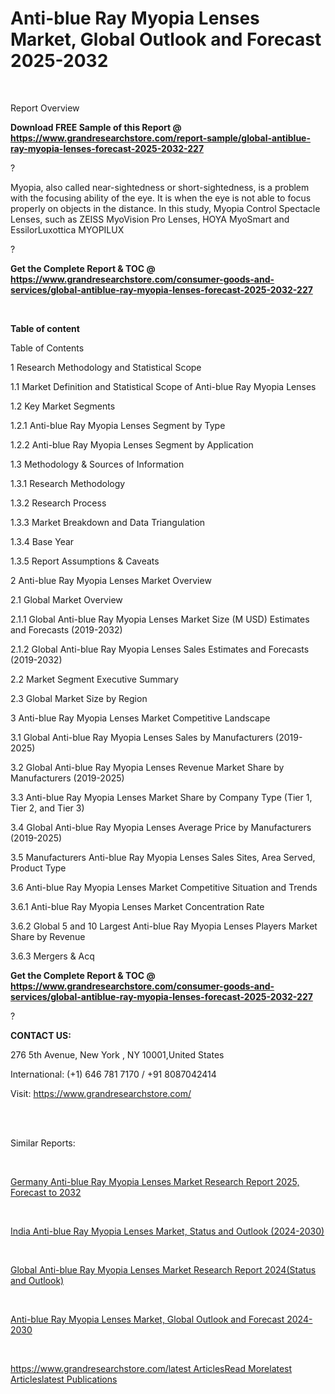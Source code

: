 <h1>Anti-blue Ray Myopia Lenses Market, Global Outlook and Forecast 2025-2032</h1><br/><p>Report Overview</p>
 
 
 
 <div><b>Download FREE Sample of this Report @ <a href="https://www.grandresearchstore.com/report-sample/global-antiblue-ray-myopia-lenses-forecast-2025-2032-227">https://www.grandresearchstore.com/report-sample/global-antiblue-ray-myopia-lenses-forecast-2025-2032-227</a></b></div>
 
 
 
 <p>? </p>
 
 
 
 <p>Myopia, also called near-sightedness or short-sightedness, is a problem with the focusing ability of the eye. It is when the eye is not able to focus properly on objects in the distance. In this study, Myopia Control Spectacle Lenses, such as ZEISS MyoVision Pro Lenses, HOYA MyoSmart and EssilorLuxottica MYOPILUX</p>
 
 
 
 <p>? </p>
 
 
 
 <div><b>Get the Complete Report & TOC @ <a href="https://www.grandresearchstore.com/consumer-goods-and-services/global-antiblue-ray-myopia-lenses-forecast-2025-2032-227">https://www.grandresearchstore.com/consumer-goods-and-services/global-antiblue-ray-myopia-lenses-forecast-2025-2032-227</a></b></div>
 
 
 
 <p><br />
 
 <b>Table of content</b></p>
 
 
 
 <p>Table of Contents<br />
 
 1 Research Methodology and Statistical Scope<br />
 
 1.1 Market Definition and Statistical Scope of Anti-blue Ray Myopia Lenses<br />
 
 1.2 Key Market Segments<br />
 
 1.2.1 Anti-blue Ray Myopia Lenses Segment by Type<br />
 
 1.2.2 Anti-blue Ray Myopia Lenses Segment by Application<br />
 
 1.3 Methodology & Sources of Information<br />
 
 1.3.1 Research Methodology<br />
 
 1.3.2 Research Process<br />
 
 1.3.3 Market Breakdown and Data Triangulation<br />
 
 1.3.4 Base Year<br />
 
 1.3.5 Report Assumptions & Caveats<br />
 
 2 Anti-blue Ray Myopia Lenses Market Overview<br />
 
 2.1 Global Market Overview<br />
 
 2.1.1 Global Anti-blue Ray Myopia Lenses Market Size (M USD) Estimates and Forecasts (2019-2032)<br />
 
 2.1.2 Global Anti-blue Ray Myopia Lenses Sales Estimates and Forecasts (2019-2032)<br />
 
 2.2 Market Segment Executive Summary<br />
 
 2.3 Global Market Size by Region<br />
 
 3 Anti-blue Ray Myopia Lenses Market Competitive Landscape<br />
 
 3.1 Global Anti-blue Ray Myopia Lenses Sales by Manufacturers (2019-2025)<br />
 
 3.2 Global Anti-blue Ray Myopia Lenses Revenue Market Share by Manufacturers (2019-2025)<br />
 
 3.3 Anti-blue Ray Myopia Lenses Market Share by Company Type (Tier 1, Tier 2, and Tier 3)<br />
 
 3.4 Global Anti-blue Ray Myopia Lenses Average Price by Manufacturers (2019-2025)<br />
 
 3.5 Manufacturers Anti-blue Ray Myopia Lenses Sales Sites, Area Served, Product Type<br />
 
 3.6 Anti-blue Ray Myopia Lenses Market Competitive Situation and Trends<br />
 
 3.6.1 Anti-blue Ray Myopia Lenses Market Concentration Rate<br />
 
 3.6.2 Global 5 and 10 Largest Anti-blue Ray Myopia Lenses Players Market Share by Revenue<br />
 
 3.6.3 Mergers & Acq</p>
 
 
 
 <div><b>Get the Complete Report & TOC @ <a href="https://www.grandresearchstore.com/consumer-goods-and-services/global-antiblue-ray-myopia-lenses-forecast-2025-2032-227">https://www.grandresearchstore.com/consumer-goods-and-services/global-antiblue-ray-myopia-lenses-forecast-2025-2032-227</a></b></div>
 
 
 
 <p>? </p>
 
 
 
 <p><b>CONTACT US:</b><br />
 
 276 5th Avenue, New York , NY 10001,United States<br />
 
 International: (+1) 646 781 7170 / +91 8087042414<br />
 
 Visit: <a href="https://www.grandresearchstore.com/">https://www.grandresearchstore.com/</a><br />
 
 <br />
 
 <br />
 
 Similar Reports:<br />
 
 <br />
 
 <a href="https://www.grandresearchstore.com/consumer-goods-and-services/germany-antiblue-ray-myopia-lenses-2025-2032-213">Germany Anti-blue Ray Myopia Lenses Market Research Report 2025, Forecast to 2032</a><br />
 
 <br />
 
 <a href="https://www.grandresearchstore.com/consumer-goods-and-services/india-antiblue-ray-myopia-lenses-659">India Anti-blue Ray Myopia Lenses Market, Status and Outlook (2024-2030)</a><br />
 
 <br />
 
 <a href="https://www.grandresearchstore.com/consumer-goods-and-services/global-antiblue-ray-myopia-lenses-2024-889">Global Anti-blue Ray Myopia Lenses Market Research Report 2024(Status and Outlook)</a><br />
 
 <br />
 
 <a href="https://www.grandresearchstore.com/consumer-goods-and-services/global-antiblue-ray-myopia-lenses-forecast-2024-2030-597">Anti-blue Ray Myopia Lenses Market, Global Outlook and Forecast 2024-2030</a><br />
 
 <br />
 
 <a href="https://gyeongbokgung.com">https://www.grandresearchstore.com/</a><a href="https://hallyeomaritime.com">latest Articles</a><a href="https://jingwansa.com">Read More</a><a href="https://nguoiviet.jp/">latest Articles</a><a href="https://www.intelmarketresearch.com/">latest Publications</a></p>